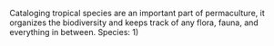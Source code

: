 Cataloging tropical species are an important part of permaculture, it organizes the biodiversity and keeps track of any flora, fauna, and everything in between. 
Species:
1) 